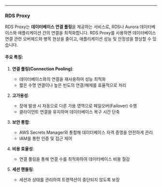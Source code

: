 
----

### RDS Proxy

RDS Proxy는 **데이터베이스 연결 풀링**을 제공하는 서비스로, RDS나 Aurora 데이터베이스와 애플리케이션 간의 연결을 최적화합니다. RDS Proxy를 사용하면 데이터베이스 연결 관련 오버헤드와 병목 현상을 줄이고, 애플리케이션 성능 및 안정성을 향상할 수 있습니다.

#### 주요 특징:

1. **연결 풀링(Connection Pooling)**:
    
    - 데이터베이스와의 연결을 재사용하여 성능 최적화
    - 짧은 수명 연결이나 높은 빈도의 연결/해제를 효율적으로 처리
2. **고가용성**:
    
    - 장애 발생 시 자동으로 다른 가용 영역으로 페일오버(Failover) 수행
    - 클라이언트 연결을 유지하며 데이터베이스 복구 시간 단축
3. **보안 통합**:
    
    - AWS Secrets Manager와 통합해 데이터베이스 자격 증명을 안전하게 관리
    - IAM을 통한 인증 및 접근 제어
4. **비용 효율성**:
    
    - 연결 풀링을 통해 연결 수를 최적화하여 데이터베이스 비용 절감
5. **세션 핸들링**:
    
    - 세션과 상태를 관리하여 트랜잭션이 중단되지 않도록 보장